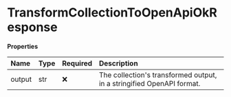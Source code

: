 # TransformCollectionToOpenApiOkResponse

**Properties**

| Name   | Type | Required | Description                                                           |
| :----- | :--- | :------- | :-------------------------------------------------------------------- |
| output | str  | ❌       | The collection's transformed output, in a stringified OpenAPI format. |

